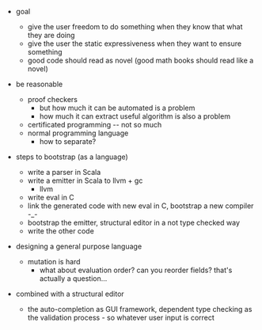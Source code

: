 


* goal
    * give the user freedom to do something when they know that what they are doing
    * give the user the static expressiveness when they want to ensure something
    * good code should read as novel (good math books should read like a novel)

* be reasonable
    * proof checkers
        * but how much it can be automated is a problem
        * how much it can extract useful algorithm is also a problem
    * certificated programming -- not so much
    * normal programming language
        * how to separate?


* steps to bootstrap (as a language)
    * write a parser in Scala
    * write a emitter in Scala to llvm + gc
        * llvm
    * write eval in C
    * link the generated code with new eval in C, bootstrap a new compiler -_-
    * bootstrap the emitter, structural editor in a not type checked way
    * write the other code

* designing a general purpose language
    * mutation is hard
        * what about evaluation order? can you reorder fields? that's actually a question...


* combined with a structural editor
    * the auto-completion as GUI framework, dependent type checking as the validation process - so whatever user input is correct
